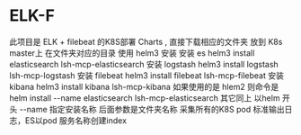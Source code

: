 # ELK-F
此项目是  ELK + filebeat 的K8S部署 Charts ,
直接下载相应的文件夹 放到 K8s master上 在文件夹对应的目录 使用 helm3 安装
安装 es
helm3 install  elasticsearch lsh-mcp-elasticsearch
安装 logstash
helm3 install  logstash lsh-mcp-logstash
安装 filebeat
helm3 install  filebeat lsh-mcp-filebeat
安装 kibana
helm3 install  kibana lsh-mcp-kibana
如果使用的是 hlem2 则命令是
 helm install --name elasticsearch lsh-mcp-elasticsearch
其它同上 以helm 开头 --name 指定安装名称  后面参数是文件夹名称
采集所有的K8S pod 标准输出日志，ES以pod 服务名称创建index
